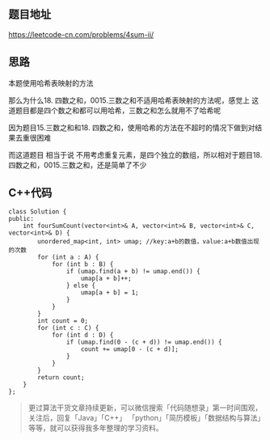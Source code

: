 ## 题目地址 
https://leetcode-cn.com/problems/4sum-ii/

## 思路 

本题使用哈希表映射的方法 

那么为什么18. 四数之和，0015.三数之和不适用哈希表映射的方法呢，感觉上 这道题目都是四个数之和都可以用哈希，三数之和怎么就用不了哈希呢 

因为题目15.三数之和和18. 四数之和，使用哈希的方法在不超时的情况下做到对结果去重很困难 

而这道题目 相当于说 不用考虑重复元素，是四个独立的数组，所以相对于题目18. 四数之和，0015.三数之和，还是简单了不少

## C++代码

```
class Solution {
public:
    int fourSumCount(vector<int>& A, vector<int>& B, vector<int>& C, vector<int>& D) {
        unordered_map<int, int> umap; //key:a+b的数值，value:a+b数值出现的次数
        for (int a : A) {
            for (int b : B) {
                if (umap.find(a + b) != umap.end()) {
                    umap[a + b]++;
                } else {
                    umap[a + b] = 1;
                }
            }
        }
        int count = 0;
        for (int c : C) {
            for (int d : D) {
                if (umap.find(0 - (c + d)) != umap.end()) {
                    count += umap[0 - (c + d)]; 
                }
            }
        }
        return count;
    }
};
```

> 更过算法干货文章持续更新，可以微信搜索「代码随想录」第一时间围观，关注后，回复「Java」「C++」 「python」「简历模板」「数据结构与算法」等等，就可以获得我多年整理的学习资料。

